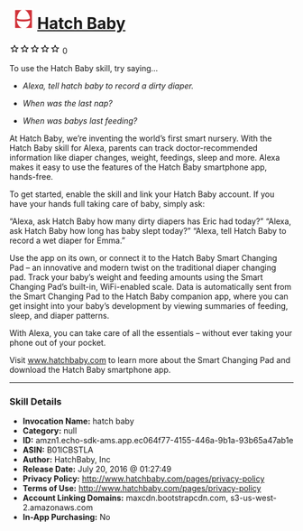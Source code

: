 # &nbsp;<img src="skill_icon" alt="Hatch Baby icon" width="36"> [Hatch Baby](http://alexa.amazon.com/#skills/amzn1.echo-sdk-ams.app.ec064f77-4155-446a-9b1a-93b65a47ab1e)
![0 stars](../../images/ic_star_border_black_18dp_1x.png)![0 stars](../../images/ic_star_border_black_18dp_1x.png)![0 stars](../../images/ic_star_border_black_18dp_1x.png)![0 stars](../../images/ic_star_border_black_18dp_1x.png)![0 stars](../../images/ic_star_border_black_18dp_1x.png) 0

To use the Hatch Baby skill, try saying...

* *Alexa, tell hatch baby to record a dirty diaper.*

* *When was the last nap?*

* *When was babys last feeding?*

At Hatch Baby, we’re inventing the world’s first smart nursery. With the Hatch Baby skill for Alexa, parents can track doctor-recommended information like diaper changes, weight, feedings, sleep and more. Alexa makes it easy to use the features of the Hatch Baby smartphone app, hands-free.

To get started, enable the skill and link your Hatch Baby account. If you have your hands full taking care of baby, simply ask:

“Alexa, ask Hatch Baby how many dirty diapers has Eric had today?”
“Alexa, ask Hatch Baby how long has baby slept today?”
“Alexa, tell Hatch Baby to record a wet diaper for Emma.”

Use the app on its own, or connect it to the Hatch Baby Smart Changing Pad – an innovative and modern twist on the traditional diaper changing pad. Track your baby’s weight and feeding amounts using the Smart Changing Pad’s built-in, WiFi-enabled scale. Data is automatically sent from the Smart Changing Pad to the Hatch Baby companion app, where you can get insight into your baby’s development by viewing summaries of feeding, sleep, and diaper patterns. 

With Alexa, you can take care of all the essentials – without ever taking your phone out of your pocket.

Visit www.hatchbaby.com to learn more about the Smart Changing Pad and download the Hatch Baby smartphone app.

***

### Skill Details

* **Invocation Name:** hatch baby
* **Category:** null
* **ID:** amzn1.echo-sdk-ams.app.ec064f77-4155-446a-9b1a-93b65a47ab1e
* **ASIN:** B01ICBSTLA
* **Author:** HatchBaby, Inc
* **Release Date:** July 20, 2016 @ 01:27:49
* **Privacy Policy:** http://www.hatchbaby.com/pages/privacy-policy
* **Terms of Use:** http://www.hatchbaby.com/pages/privacy-policy
* **Account Linking Domains:** maxcdn.bootstrapcdn.com, s3-us-west-2.amazonaws.com
* **In-App Purchasing:** No
